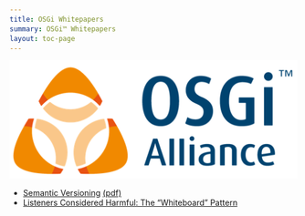 ```yaml
---
title: OSGi Whitepapers
summary: OSGi™ Whitepapers
layout: toc-page
---
```


![Image of OSGi Logo](/img/osgi-logo-512.png)

* [Semantic Versioning](semantic-versioning/) [(pdf)](Semantic-Versioning-20190110.pdf)
* [Listeners Considered Harmful: The “Whiteboard” Pattern](Listeners-Considered-Harmful-The-Whiteboard-Pattern-201904.pdf)
